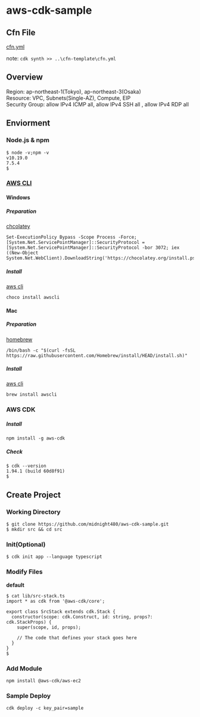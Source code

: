 # aws-cdk-sample

## Cfn File

[cfn.yml](./cfn-template/cfn.yml)

note: 
`cdk synth >> ..\cfn-template\cfn.yml`

## Overview

Region: ap-northeast-1(Tokyo), ap-northeast-3(Osaka)  
Resource: VPC, Subnets(Single-AZ), Compute, EIP  
Security Group: allow IPv4 ICMP all, allow IPv4 SSH all , allow IPv4 RDP all 

<!-- following: -->

<!--![AWS-Env](./images/sampleImage.png)  -->

## Enviorment

### Node.js & npm

```
$ node -v;npm -v                
v10.19.0
7.5.4
$ 
```

### [AWS CLI](https://aws.amazon.com/jp/cli/)

#### Windows

##### Preparation

[chcolatey](https://chocolatey.org/)
```
Set-ExecutionPolicy Bypass -Scope Process -Force; [System.Net.ServicePointManager]::SecurityProtocol = [System.Net.ServicePointManager]::SecurityProtocol -bor 3072; iex ((New-Object System.Net.WebClient).DownloadString('https://chocolatey.org/install.ps1'))
```

##### Install

[aws cli](https://chocolatey.org/packages/awscli)
```
choco install awscli
```

#### Mac

##### Preparation

[homebrew](https://brew.sh/index_ja)
```
/bin/bash -c "$(curl -fsSL https://raw.githubusercontent.com/Homebrew/install/HEAD/install.sh)"
```

##### Install

[aws cli](https://formulae.brew.sh/formula/awscli)
```
brew install awscli
```

### AWS CDK

##### Install 

```
npm install -g aws-cdk
```

##### Check

```
$ cdk --version
1.94.1 (build 60d8f91)
$ 
```

## Create Project

### Working Directory

```
$ git clone https://github.com/midnight480/aws-cdk-sample.git
$ mkdir src && cd src
```

### Init(Optional)

```
$ cdk init app --language typescript
```
### Modify Files

**default**

```
$ cat lib/src-stack.ts
import * as cdk from '@aws-cdk/core';

export class SrcStack extends cdk.Stack {
  constructor(scope: cdk.Construct, id: string, props?: cdk.StackProps) {
    super(scope, id, props);

    // The code that defines your stack goes here
  }
}
$
```
### Add Module

```
npm install @aws-cdk/aws-ec2
```

### Sample Deploy

```
cdk deploy -c key_pair=sample
```
